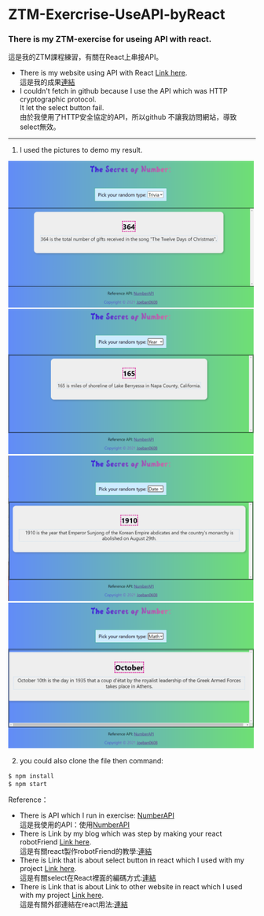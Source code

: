 # ZTM-Exercrise-UseAPI-byReact
### There is my ZTM-exercise for useing API with react.  
  這是我的ZTM課程練習，有關在React上串接API。  
- There is my website using API with React [Link here](https://joeban0608.github.io/ZTM-Exercrise-UseAPI-byReact/ "title").  
  這是我的成果[連結](https://joeban0608.github.io/ZTM-Exercrise-UseAPI-byReact/ "title")  
- I couldn't fetch in github because I use the API which was HTTP cryptographic protocol.  
  It let the select button fail.  
  由於我使用了HTTP安全協定的API，所以github 不讓我訪問網站，導致select無效。
---
1. I used the pictures to demo my result.
<img src="https://github.com/joeban0608/ZTM-Exercrise-UseAPI-byReact/blob/main/pic1.png" width="500" />
<img src="https://github.com/joeban0608/ZTM-Exercrise-UseAPI-byReact/blob/main/pic2.png" width="500" />
<img src="https://github.com/joeban0608/ZTM-Exercrise-UseAPI-byReact/blob/main/pic3.png" width="500" />
<img src="https://github.com/joeban0608/ZTM-Exercrise-UseAPI-byReact/blob/main/pic4.png" width="500" />

2. you could also clone the file
  then command:
```console
$ npm install
$ npm start
```  
Reference：  
* There is API which I run in exercise: [NumberAPI](http://numbersapi.com/#random/math "title")  
  這是我使用的API：使用[NumberAPI](http://numbersapi.com/#random/math "title")  
* There is Link by my blog which was step by making your react robotFriend [Link here](https://www.notion.so/ZTM-React-f2c6af2211f2402493fe57fc0bbe2882 "title").  
  這是有關react製作robotFriend的教學:[連結](https://www.notion.so/ZTM-React-f2c6af2211f2402493fe57fc0bbe2882 "title")  
* There is Link that is about select button in react which I used with my project [Link here](https://zh-hant.reactjs.org/docs/forms.html "title").  
  這是有關select在React裡面的編碼方式:[連結](https://www.notion.so/ZTM-React-f2c6af2211f2402493fe57fc0bbe2882 "title")  
* There is Link that is about Link to other website in react which I used with my project [Link here](https://stackoverflow.com/posts/47024711/edit "title").  
  這是有關外部連結在react用法:[連結](https://stackoverflow.com/posts/47024711/edit "title")

